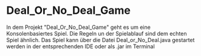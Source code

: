 # Deal_Or_No_Deal_Game
In dem Projekt "Deal_Or_No_Deal_Game" geht es um eine Konsolenbasiertes Spiel. Die Regeln un der Spielablauf sind dem echten Spiel ähnlich. 
Das Spiel kann über die Datei Deal_or_No_Deal.java gestartet werden in der entsprechenden IDE oder als .jar im Terminal
